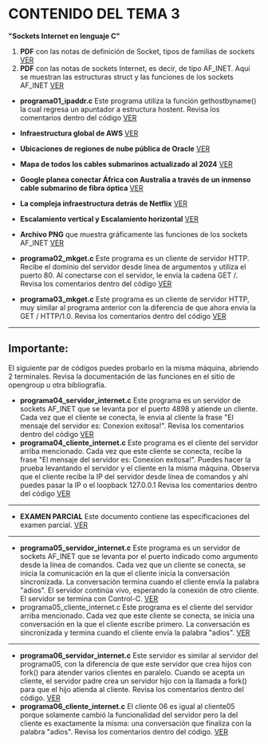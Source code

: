 # CONTENIDO DEL TEMA 3
**"Sockets Internet en lenguaje C"**

1. **PDF** con las notas de definición de Socket, tipos de familias de sockets [VER](01_Sockets.pdf)
2. **PDF** con las notas de sockets Internet, es decir, de tipo AF_INET. Aquí se muestran las estructuras struct y las funciones de los sockets AF_INET [VER](02_Sockets_AF_INTERNET.pdf)

- **programa01_ipaddr.c** Este programa utiliza la función gethostbyname() la cual regresa un apuntador a estructura hostent. Revisa los comentarios dentro del código [VER](programa01_ipaddr.c)
- **Infraestructura global de AWS** [VER](https://aws.amazon.com/es/about-aws/global-infrastructure/)
- **Ubicaciones de regiones de nube pública de Oracle** [VER](https://www.oracle.com/mx/cloud/public-cloud-regions/)
- **Mapa de todos los cables submarinos actualizado al 2024** [VER](https://submarine-cable-map-2024.telegeography.com)
- **Google planea conectar África con Australia a través de un inmenso cable submarino de fibra óptica** [VER](https://www.lavanguardia.com/andro4all/google/google-planea-conectar-africa-con-australia-a-traves-de-un-inmenso-cable-submarino-de-fibra-optica)
- **La compleja infraestructura detrás de Netflix** [VER](https://www.xataka.com/streaming/la-compleja-infraestructura-detras-de-netflix-que-pasa-cuando-le-das-al-play)
- **Escalamiento vertical y Escalamiento horizontal** [VER](http://profesores.fi-b.unam.mx/carlos/acs/Tema-03-Sockets-INTERNET-C/Escalamiento_vertical_y_horizontal.png)

- **Archivo PNG** que muestra gráficamente las funciones de los sockets AF_INET [VER](img_procesos_cliente_servidor_INTERNET.png)
- **programa02_mkget.c** Este programa es un cliente de servidor HTTP. Recibe el dominio del servidor desde línea de argumentos y utiliza el puerto 80. Al conectarse con el servidor, le envía la cadena GET /<enter>. Revisa los comentarios dentro del código [VER](programa02_mkget.c)
- **programa03_mkget.c** Este programa es un cliente de servidor HTTP, muy similar al programa anterior con la diferencia de que ahora envía la GET / HTTP/1.0<enter><enter>. Revisa los comentarios dentro del código [VER](programa03_mkget.c)

---

## Importante:
El siguiente par de códigos puedes probarlo en la misma máquina, abriendo 2 terminales.
Revisa la documentación de las funciones en el sitio de opengroup u otra bibliografía.
- **programa04_servidor_internet.c** Este programa es un servidor de sockets AF_INET que se levanta por el puerto 4898 y atiende un cliente. Cada vez que el cliente se conecta, le envia al cliente la frase "El mensaje del servidor es: Conexion exitosa!". Revisa los comentarios dentro del código [VER](programa04_servidor_internet.c)
- **programa04_cliente_internet.c** Este programa es el cliente del servidor arriba mencionado. Cada vez que este cliente se conecta, recibe la frase "El mensaje del servidor es: Conexion exitosa!". Puedes hacer la prueba levantando el servidor y el cliente en la misma máquina. Observa que el cliente recibe la IP del servidor desde línea de comandos y ahí puedes pasar la IP o el loopback 127.0.0.1
Revisa los comentarios dentro del código [VER](programa04_cliente_internet.c)

---
- **EXAMEN PARCIAL** Este documento contiene las especificaciones del examen parcial. [VER](EXAMEN_PARCIAL.pdf)
--- 

- **programa05_servidor_internet.c** Este programa es un servidor de sockets AF_INET que se levanta por el puerto indicado como argumento desde la línea de comandos. Cada vez que un cliente se conecta, se inicia la comunicación en la que el cliente inicia la conversación sincronizada. La conversación termina cuando el cliente envía la palabra "adios". El servidor continúa vivo, esperando la conexión de otro cliente. El servidor se termina con Control-C. [VER](programa05_servidor_internet.c)
- programa05_cliente_internet.c Este programa es el cliente del servidor arriba mencionado. Cada vez que este cliente se conecta, se inicia una conversación en la que el cliente escribe primero. La conversación es sincronizada y termina cuando el cliente envía la palabra "adios". [VER](programa05_cliente_internet.c)

---

- **programa06_servidor_internet.c** Este servidor es similar al servidor del programa05, con la diferencia de que este servidor que crea hijos con fork() para atender varios clientes en paralelo. Cuando se acepta un cliente, el servidor padre crea un servidor hijo con la llamada a fork() para que el hijo atienda al cliente. Revisa los comentarios dentro del código. [VER](programa06_servidor_internet.c)
- **programa06_cliente_internet.c** El cliente 06 es igual al cliente05 porque solamente cambió la funcionalidad del servidor pero la del cliente es exactamente la misma: una conversación que finaliza con la palabra "adios". Revisa los comentarios dentro del código. [VER](programa06_cliente_internet.c)
